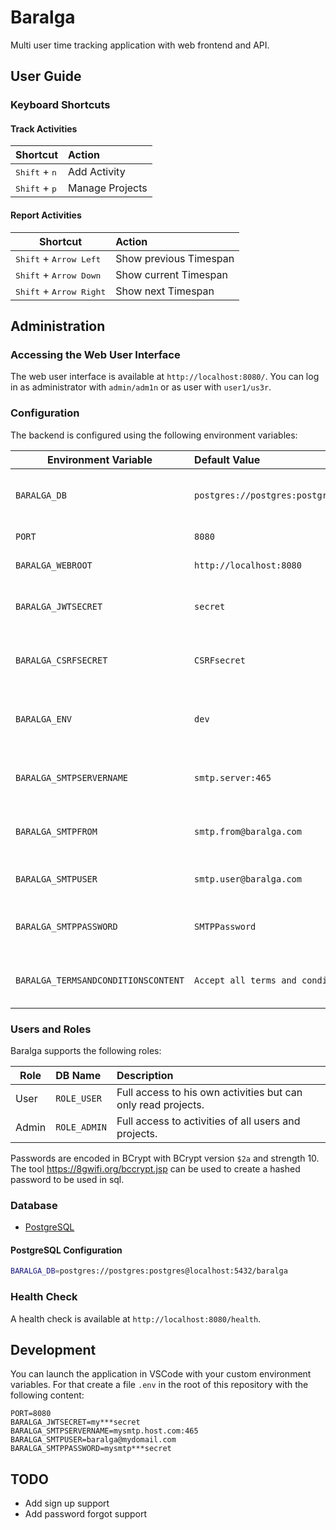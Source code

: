 # Baralga 

Multi user time tracking application with web frontend and API.

## User Guide

### Keyboard Shortcuts

#### Track Activities

| Shortcut                         | Action          |
| -------------------------------- |:----------------|
| <kbd>Shift</kbd> + <kbd>n</kbd>  | Add Activity    |
| <kbd>Shift</kbd> + <kbd>p</kbd>  | Manage Projects |

#### Report Activities

| Shortcut                                  | Action                 |
| ----------------------------------------- |:-----------------------|
| <kbd>Shift</kbd> + <kbd>Arrow Left</kbd>  | Show previous Timespan |
| <kbd>Shift</kbd> + <kbd>Arrow Down</kbd>  | Show current Timespan  |
| <kbd>Shift</kbd> + <kbd>Arrow Right</kbd> | Show next Timespan     |

## Administration

### Accessing the Web User Interface

The web user interface is available at `http://localhost:8080/`. You can log in as administrator with `admin/adm1n` or as user with `user1/us3r`.

### Configuration

The backend is configured using the following environment variables:

| Environment Variable  | Default Value                        | Description  |
| --------------------- |:------------------------------------| :--------|
| `BARALGA_DB`      | `postgres://postgres:postgres@localhost:5432/baralga`| PostgreSQL Connection string for database |
| `PORT` | `8080`      |    http server port |
| `BARALGA_WEBROOT` | `http://localhost:8080`      |    Web server root |
| `BARALGA_JWTSECRET` | `secret`      |    Random secret for JWT generation |
| `BARALGA_CSRFSECRET` | `CSRFsecret`      |    Random secret for CSRF protection |
| `BARALGA_ENV` | `dev`      |    use `production` for production mode |
| `BARALGA_SMTPSERVERNAME` | `smtp.server:465`      |    Host and port of your SMTP server |
| `BARALGA_SMTPFROM` | `smtp.from@baralga.com`      |    From email for your SMTP server |
| `BARALGA_SMTPUSER` | `smtp.user@baralga.com`      |    User for your SMTP server |
| `BARALGA_SMTPPASSWORD` | `SMTPPassword`      |    Password for your SMTP server |
| `BARALGA_TERMSANDCONDITIONSCONTENT` | `Accept all terms and conditions.`      |    Raw html content for terms and conditions. |



### Users and Roles

Baralga supports the following roles:

| Role  | DB Name | Description                        |
| ----- |:------- |:------------------------------------|
| User  | `ROLE_USER` |Full access to his own activities but can only read projects. |
| Admin | `ROLE_ADMIN`  | Full access to activities of all users and projects.          |

Passwords are encoded in BCrypt with BCrypt version `$2a` and strength 10. The tool https://8gwifi.org/bccrypt.jsp
can be used to create a hashed password to be used in sql.

### Database

* [PostgreSQL](https://www.postgresql.org/)

#### PostgreSQL Configuration
```bash
BARALGA_DB=postgres://postgres:postgres@localhost:5432/baralga
```
                         
### Health Check

A health check is available at `http://localhost:8080/health`.

## Development

You can launch the application in VSCode with your custom environment variables. For that
create a file `.env` in the root of this repository with the following content:

```
PORT=8080
BARALGA_JWTSECRET=my***secret
BARALGA_SMTPSERVERNAME=mysmtp.host.com:465
BARALGA_SMTPUSER=baralga@mydomail.com
BARALGA_SMTPPASSWORD=mysmtp***secret
```

## TODO
* Add sign up support
* Add password forgot support